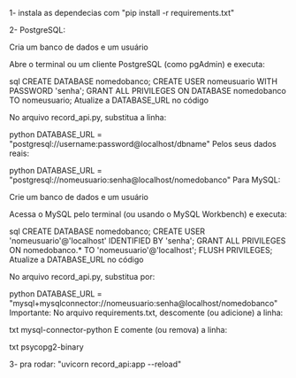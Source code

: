 1- instala as dependecias com "pip install -r requirements.txt"

2- 
PostgreSQL:

Cria um banco de dados e um usuário

Abre o terminal ou um cliente PostgreSQL (como pgAdmin) e executa:

sql
CREATE DATABASE nomedobanco;
CREATE USER nomeusuario WITH PASSWORD 'senha';
GRANT ALL PRIVILEGES ON DATABASE nomedobanco TO nomeusuario;
Atualize a DATABASE_URL no código

No arquivo record_api.py, substitua a linha:

python
DATABASE_URL = "postgresql://username:password@localhost/dbname"
Pelos seus dados reais:

python
DATABASE_URL = "postgresql://nomeusuario:senha@localhost/nomedobanco"
Para MySQL:

Crie um banco de dados e um usuário

Acessa o MySQL pelo terminal (ou usando o MySQL Workbench) e executa:

sql
CREATE DATABASE nomedobanco;
CREATE USER 'nomeusuario'@'localhost' IDENTIFIED BY 'senha';
GRANT ALL PRIVILEGES ON nomedobanco.* TO 'nomeusuario'@'localhost';
FLUSH PRIVILEGES;
Atualize a DATABASE_URL no código

No arquivo record_api.py, substitua por:

python
DATABASE_URL = "mysql+mysqlconnector://nomeusuario:senha@localhost/nomedobanco"
Importante: No arquivo requirements.txt, descomente (ou adicione) a linha:

txt
mysql-connector-python
E comente (ou remova) a linha:

txt
psycopg2-binary


3- pra rodar: "uvicorn record_api:app --reload"